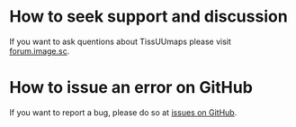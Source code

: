 # How to seek support and discussion

If you want to ask quentions about TissUUmaps please visit [forum.image.sc](https://forum.image.sc/tag/tissuumaps).

# How to issue an error on GitHub

If you want to report a bug, please do so at [issues on GitHub](https://github.com/TissUUmaps/TissUUmapsCore/issues).